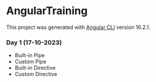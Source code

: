 # AngularTraining

This project was generated with [Angular CLI](https://github.com/angular/angular-cli) version 16.2.1.

### Day 1 (17-10-2023)
- Built-in Pipe
- Custom Pipe
- Built-in Directive
- Custom Directive
